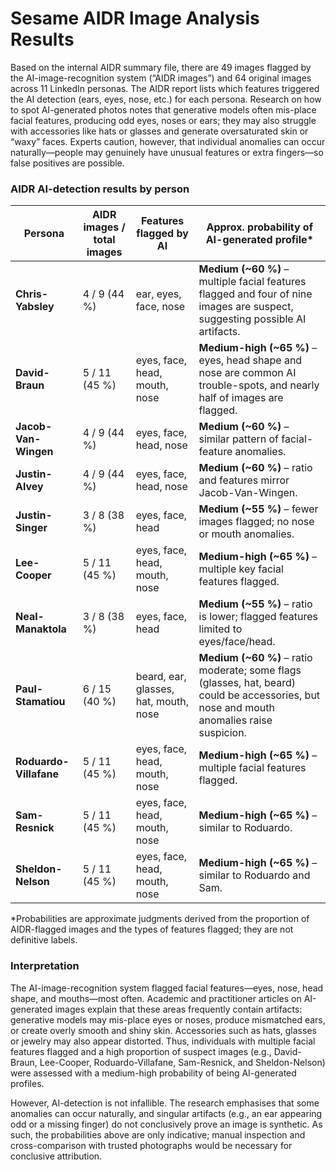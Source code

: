 # Sesame AIDR Image Analysis Results

Based on the internal AIDR summary file, there are 49 images flagged by the AI-image-recognition system (“AIDR images”) and 64 original images across 11 LinkedIn personas. The AIDR report lists which features triggered the AI detection (ears, eyes, nose, etc.) for each persona. Research on how to spot AI-generated photos notes that generative models often mis-place facial features, producing odd eyes, noses or ears; they may also struggle with accessories like hats or glasses and generate oversaturated skin or “waxy” faces. Experts caution, however, that individual anomalies can occur naturally—people may genuinely have unusual features or extra fingers—so false positives are possible.

### AIDR AI-detection results by person

| Persona                | AIDR images / total images | Features flagged by AI                | Approx. probability of AI-generated profile*                                                                                              |
| ---------------------- | -------------------------- | ------------------------------------- | ------------------------------------------------------------------------------------------------------------------------------------------ |
| **Chris-Yabsley**      | 4 / 9 (44 %)               | ear, eyes, face, nose                 | **Medium (~60 %)** – multiple facial features flagged and four of nine images are suspect, suggesting possible AI artifacts.              |
| **David-Braun**        | 5 / 11 (45 %)              | eyes, face, head, mouth, nose         | **Medium-high (~65 %)** – eyes, head shape and nose are common AI trouble-spots, and nearly half of images are flagged.                   |
| **Jacob-Van-Wingen**   | 4 / 9 (44 %)               | eyes, face, head, nose                | **Medium (~60 %)** – similar pattern of facial-feature anomalies.                                                                         |
| **Justin-Alvey**       | 4 / 9 (44 %)               | eyes, face, head, nose                | **Medium (~60 %)** – ratio and features mirror Jacob-Van-Wingen.                                                                          |
| **Justin-Singer**      | 3 / 8 (38 %)               | eyes, face, head                      | **Medium (~55 %)** – fewer images flagged; no nose or mouth anomalies.                                                                    |
| **Lee-Cooper**         | 5 / 11 (45 %)              | eyes, face, head, mouth, nose         | **Medium-high (~65 %)** – multiple key facial features flagged.                                                                           |
| **Neal-Manaktola**     | 3 / 8 (38 %)               | eyes, face, head                      | **Medium (~55 %)** – ratio is lower; flagged features limited to eyes/face/head.                                                          |
| **Paul-Stamatiou**     | 6 / 15 (40 %)              | beard, ear, glasses, hat, mouth, nose | **Medium (~60 %)** – ratio moderate; some flags (glasses, hat, beard) could be accessories, but nose and mouth anomalies raise suspicion. |
| **Roduardo-Villafane** | 5 / 11 (45 %)              | eyes, face, head, mouth, nose         | **Medium-high (~65 %)** – multiple facial features flagged.                                                                               |
| **Sam-Resnick**        | 5 / 11 (45 %)              | eyes, face, head, mouth, nose         | **Medium-high (~65 %)** – similar to Roduardo.                                                                                            |
| **Sheldon-Nelson**     | 5 / 11 (45 %)              | eyes, face, head, mouth, nose         | **Medium-high (~65 %)** – similar to Roduardo and Sam.                                                                                    |

*Probabilities are approximate judgments derived from the proportion of AIDR-flagged images and the types of features flagged; they are not definitive labels.

### Interpretation

The AI-image-recognition system flagged facial features—eyes, nose, head shape, and mouths—most often. Academic and practitioner articles on AI-generated images explain that these areas frequently contain artifacts: generative models may mis-place eyes or noses, produce mismatched ears, or create overly smooth and shiny skin. Accessories such as hats, glasses or jewelry may also appear distorted. Thus, individuals with multiple facial features flagged and a high proportion of suspect images (e.g., David-Braun, Lee-Cooper, Roduardo-Villafane, Sam-Resnick, and Sheldon-Nelson) were assessed with a medium-high probability of being AI-generated profiles.

However, AI-detection is not infallible. The research emphasises that some anomalies can occur naturally, and singular artifacts (e.g., an ear appearing odd or a missing finger) do not conclusively prove an image is synthetic. As such, the probabilities above are only indicative; manual inspection and cross-comparison with trusted photographs would be necessary for conclusive attribution.

